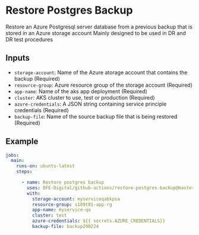 # Restore Postgres Backup

Restore an Azure Postgresql server database from a previous backup that is stored in an Azure storage account
Mainly designed to be used in DR and DR test procedures

## Inputs
- `storage-account`: Name of the Azure atorage account that contains the backup (Required)
- `resource-group`: Azure resource group of the storage account (Required)
- `app-name`: Name of the aks app deployment (Required)
- `cluster`: AKS cluster to use, test or production (Required)
- `azure-credentials`: A JSON string containing service principle credentials (Required)
- `backup-file`: Name of the source backup file that is being restored (Required)

## Example

```yaml
jobs:
  main:
    runs-on: ubuntu-latest
    steps:

      - name: Restore postgres backup
        uses: DFE-Digital/github-actions/restore-postgres-backup@master
        with:
          storage-account: myserviceqabkpsa
          resource-group: s189t01-app-rg
          app-name: myservice-qa
          cluster: test
          azure-credentials: ${{ secrets.AZURE_CREDENTIALS}}
          backup-file: backup290224
```
